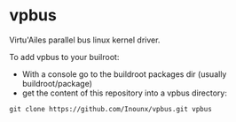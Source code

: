 # vpbus
Virtu'Ailes parallel bus linux kernel driver.

To add vpbus to your builroot:
- With a console go to the buildroot packages dir (usually buildroot/package)
- get the content of this repository into a vpbus directory:
```
git clone https://github.com/Inounx/vpbus.git vpbus
```
